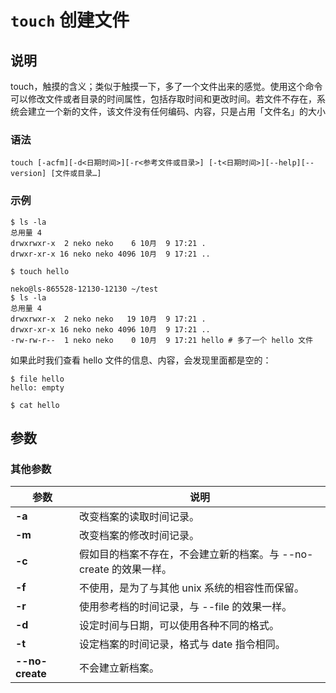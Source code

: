 # `touch` 创建文件

## 说明

touch，触摸的含义；类似于触摸一下，多了一个文件出来的感觉。使用这个命令可以修改文件或者目录的时间属性，包括存取时间和更改时间。若文件不存在，系统会建立一个新的文件，该文件没有任何编码、内容，只是占用「文件名」的大小

### 语法

```shell
touch [-acfm][-d<日期时间>][-r<参考文件或目录>] [-t<日期时间>][--help][--version] [文件或目录…]
```

### 示例

```shell
$ ls -la
总用量 4
drwxrwxr-x  2 neko neko    6 10月  9 17:21 .
drwxr-xr-x 16 neko neko 4096 10月  9 17:21 ..

$ touch hello

neko@ls-865528-12130-12130 ~/test
$ ls -la
总用量 4
drwxrwxr-x  2 neko neko   19 10月  9 17:21 .
drwxr-xr-x 16 neko neko 4096 10月  9 17:21 ..
-rw-rw-r--  1 neko neko    0 10月  9 17:21 hello # 多了一个 hello 文件
```

如果此时我们查看 hello 文件的信息、内容，会发现里面都是空的：

```shell
$ file hello
hello: empty

$ cat hello

```

## 参数

### 其他参数

| 参数            | 说明                                                         |
| --------------- | ------------------------------------------------------------ |
| **-a**          | 改变档案的读取时间记录。                                     |
| **-m**          | 改变档案的修改时间记录。                                     |
| **-c**          | 假如目的档案不存在，不会建立新的档案。与 --no-create 的效果一样。 |
| **-f**          | 不使用，是为了与其他 unix 系统的相容性而保留。               |
| **-r**          | 使用参考档的时间记录，与 --file 的效果一样。                 |
| **-d**          | 设定时间与日期，可以使用各种不同的格式。                     |
| **-t**          | 设定档案的时间记录，格式与 date 指令相同。                   |
| **--no-create** | 不会建立新档案。                                             |